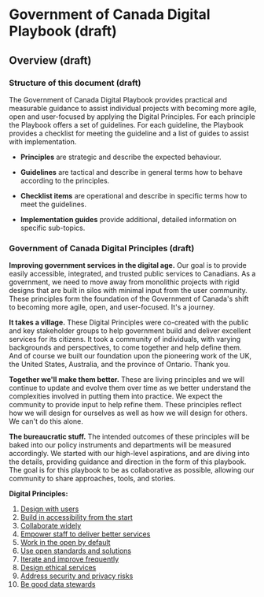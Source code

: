 # Government of Canada Digital Playbook (draft)

## Overview (draft)

### Structure of this document (draft)

The Government of Canada Digital Playbook provides practical and measurable guidance to assist individual projects with becoming more agile, open and user-focused by applying the Digital Principles. For each principle the Playbook offers a set of guidelines. For each guideline, the Playbook provides a checklist for meeting the guideline and a list of guides to assist with implementation.

- **Principles** are strategic and describe the expected behaviour.

- **Guidelines** are tactical and describe in general terms how to behave according to the principles.

- **Checklist items** are operational and describe in specific terms how to meet the guidelines.

- **Implementation guides** provide additional, detailed information on specific sub-topics.

### Government of Canada Digital Principles (draft)

**Improving government services in the digital age.** Our goal is to provide easily accessible, integrated, and trusted public services to Canadians. As a government, we need to move away from monolithic projects with rigid designs that are built in silos with minimal input from the user community. These principles form the foundation of the Government of Canada's shift to becoming more agile, open, and user-focused. It's a journey.

**It takes a village.** These Digital Principles were co-created with the public and key stakeholder groups to help government build and deliver excellent services for its citizens. It took a community of individuals, with varying backgrounds and perspectives, to come together and help define them. And of course we built our foundation upon the pioneering work of the UK, the United States, Australia, and the province of Ontario. Thank you.

**Together we'll make them better.** These are living principles and we will continue to update and evolve them over time as we better understand the complexities involved in putting them into practice. We expect the community to provide input to help refine them. These principles reflect how we will design for ourselves as well as how we will design for others. We can't do this alone.

**The bureaucratic stuff.** The intended outcomes of these principles will be baked into our policy instruments and departments will be measured accordingly. We started with our high-level aspirations, and are diving into the details, providing guidance and direction in the form of this playbook. The goal is for this playbook to be as collaborative as possible, allowing our community to share approaches, tools, and stories.

**Digital Principles:**

1. [Design with users](1-design-with-users.md)
1. [Build in accessibility from the start](2-build-in-accessibility-from-start.md)
1. [Collaborate widely](3-collaborate-widely.md)
1. [Empower staff to deliver better services](4-empower-staff-deliver-better-services.md)
1. [Work in the open by default](5-work-in-open-by-default.md)
1. [Use open standards and solutions](6-use-open-standards-solutions.md)
1. [Iterate and improve frequently](7-iterate-improve-frequently.md)
1. [Design ethical services](8-design-ethical-services.md)
1. [Address security and privacy risks](9-address-security-privacy-risks.md)
1. [Be good data stewards](10-be-good-data-stewards.md)
